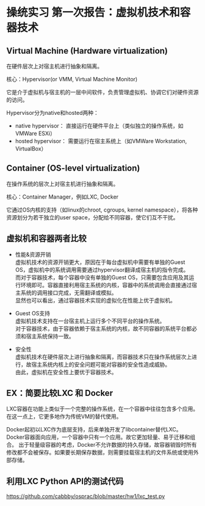 # 操统实习 第一次报告：虚拟机技术和容器技术

## Virtual Machine (Hardware virtualization)
在硬件层次上对宿主机进行抽象和隔离。

核心：Hypervisor(or VMM, Virtual Machine Monitor)

它是介于虚拟机与宿主机的一层中间软件，负责管理虚拟机、协调它们对硬件资源的访问。

Hypervisor分为native和hosted两种：

* native hypervisor：
直接运行在硬件平台上（类似独立的操作系统，如VMWare ESXi）
* hosted hypervisor：
需要运行在宿主系统上（如VMWare Workstation, VirtualBox）

## Container (OS-level virtualization)

在操作系统的层次上对宿主机进行抽象和隔离。

核心：Container Manager，例如LXC, Docker

它通过OS内核的支持（如linux的chroot, cgroups, kernel namespace），将各种资源划分为若干独立的user space，分配给不同容器，使它们互不干扰。

## 虚拟机和容器两者比较

* 性能&资源开销<br>
虚拟机技术的资源开销更大，原因在于每台虚拟机中需要有单独的Guest OS，虚拟机中的系统调用需要通过hypervisor翻译成宿主机的指令完成。<br>
而对于容器技术，每个容器中没有单独的Guest OS，只需要包含应用及其运行环境即可。容器直接利用宿主系统的内核，容器中的系统调用会直接通过宿主系统的调用接口完成，无需翻译或模拟。<br>
显然也可以看出，通过容器技术实现的虚拟化在性能上优于虚拟机。

* Guest OS支持<br>
虚拟机技术支持在一台宿主机上运行多个不同平台的操作系统。<br>
对于容器技术，由于容器依赖于宿主系统的内核，故不同容器的系统平台都必须和宿主系统保持一致。

* 安全性<br>
虚拟机技术在硬件层次上进行抽象和隔离，而容器技术只在操作系统层次上进行，故宿主系统内核上的安全问题可能对容器的安全性造成威胁。<br>
由此，虚拟机在安全性上要优于容器技术。

## EX：简要比较LXC 和 Docker
LXC容器在功能上类似于一个完整的操作系统，在一个容器中往往包含多个应用。在这一点上，它更多地作为传统VM的替代使用。

Docker起初以LXC作为底层支持，后来单独开发了libcontainer替代LXC。
Docker容器面向应用，一个容器中只有一个应用。故它更加轻量、易于迁移和组合。
出于轻量级容器的考虑，Docker不允许数据的持久存储，故容器销毁时所有修改都不会被保存。如果要长期保存数据，则需要挂载宿主机的文件系统或使用外部存储。

## 利用LXC Python API的测试代码
https://github.com/cabbby/osprac/blob/master/hw1/lxc_test.py

<br>

